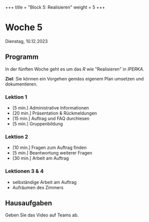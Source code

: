 +++
title = "Block 5: Realisieren"
weight = 5
+++

# Woche 5

Dienstag, 10.12.2023

## Programm

In der fünften Woche geht es um das _R_ wie "Realisieren" in _IPERKA_.

**Ziel**: Sie können ein Vorgehen gemäss eigenem Plan umsetzen und dokumentieren.

### Lektion 1

- [5 min.] Administrative Informationen
- [20 min.] Präsentation & Rückmeldungen
- [15 min.] Auftrag und FAQ durchlesen
- [5 min.] Gruppenbildung

### Lektion 2

- [10 min.] Fragen zum Auftrag finden
- [5 min.] Beantwortung weiterer Fragen
- [30 min.] Arbeit am Auftrag

### Lektionen 3 & 4

- selbständige Arbeit am Auftrag
- Aufräumen des Zimmers

## Hausaufgaben

Geben Sie das Video auf Teams ab.
